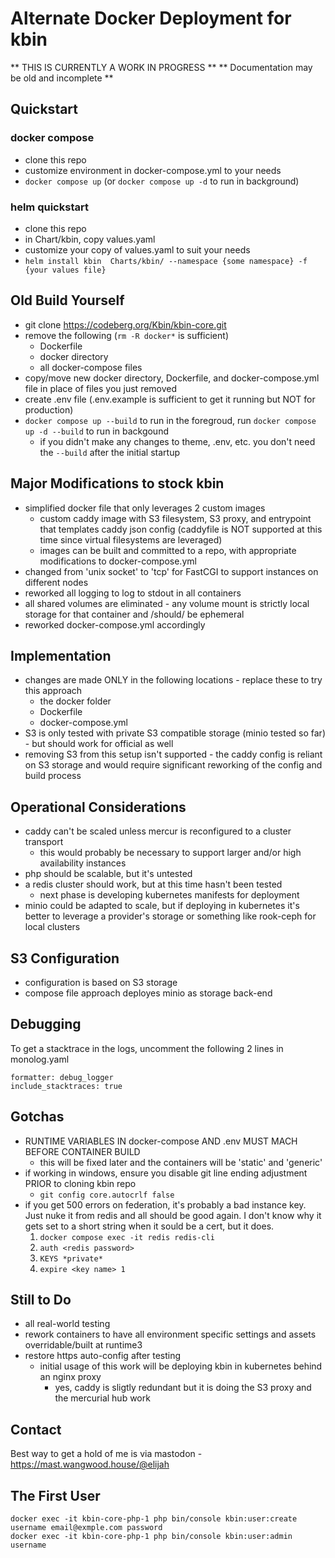 # Alternate Docker Deployment for kbin

** THIS IS CURRENTLY A WORK IN PROGRESS **
** Documentation may be old and incomplete **

## Quickstart

### docker compose
* clone this repo
* customize environment in docker-compose.yml to your needs
* `docker compose up` (or `docker compose up -d` to run in background)

### helm quickstart
* clone this repo
* in Chart/kbin, copy values.yaml
* customize your copy of values.yaml to suit your needs
* `helm install kbin  Charts/kbin/ --namespace {some namespace} -f {your values file}`

## Old Build Yourself
* git clone https://codeberg.org/Kbin/kbin-core.git
* remove the following (`rm -R docker*` is sufficient)
  * Dockerfile
  * docker directory
  * all docker-compose files
* copy/move new docker directory, Dockerfile, and docker-compose.yml file in place of files you just removed
* create .env file (.env.example is sufficient to get it running but NOT for production)
* `docker compose up --build` to run in the foregroud, run `docker compose up -d --build` to run in backgound
  * if you didn't make any changes to theme, .env, etc. you don't need the `--build` after the initial startup

## Major Modifications to stock kbin
* simplified docker file that only leverages 2 custom images
  * custom caddy image with S3 filesystem, S3 proxy, and entrypoint that templates caddy json config (caddyfile is NOT supported at this time since virtual filesystems are leveraged)
  * images can be built and committed to a repo, with appropriate modifications to docker-compose.yml
* changed from 'unix socket' to 'tcp' for FastCGI to support instances on different nodes
* reworked all logging to log to stdout in all containers
* all shared volumes are eliminated - any volume mount is strictly local storage for that container and /should/ be ephemeral
* reworked docker-compose.yml accordingly

## Implementation
* changes are made ONLY in the following locations - replace these to try this approach
  * the docker folder
  * Dockerfile
  * docker-compose.yml
* S3 is only tested with private S3 compatible storage (minio tested so far) - but should work for official as well
* removing S3 from this setup isn't supported - the caddy config is reliant on S3 storage and would require significant reworking of the config and build process

## Operational Considerations
* caddy can't be scaled unless mercur is reconfigured to a cluster transport
  * this would probably be necessary to support larger and/or high availability instances
* php should be scalable, but it's untested
* a redis cluster should work, but at this time hasn't been tested
  * next phase is developing kubernetes manifests for deployment
* minio could be adapted to scale, but if deploying in kubernetes it's better to leverage a provider's storage or something like rook-ceph for local clusters

## S3 Configuration
* configuration is based on S3 storage
* compose file approach deployes minio as storage back-end

## Debugging
To get a stacktrace in the logs, uncomment the following 2 lines in monolog.yaml
```
formatter: debug_logger
include_stacktraces: true
```

## Gotchas
* RUNTIME VARIABLES IN docker-compose AND .env MUST MACH BEFORE CONTAINER BUILD
  * this will be fixed later and the containers will be 'static' and 'generic'
* if working in windows, ensure you disable git line ending adjustment PRIOR to cloning kbin repo
  * `git config core.autocrlf false`
* if you get 500 errors on federation, it's probably a bad instance key.  Just nuke it from redis and all should be good again.  I don't know why it gets set to a short string when it sould be a cert, but it does.
  1. `docker compose exec -it redis redis-cli`
  2. `auth <redis password>`
  3. `KEYS *private*`
  4. `expire <key name> 1`

## Still to Do
* all real-world testing
* rework containers to have all environment specific settings and assets overridable/built at runtime3
* restore https auto-config after testing
  * initial usage of this work will be deploying kbin in kubernetes behind an nginx proxy
    * yes, caddy is sligtly redundant but it is doing the S3 proxy and the mercurial hub work

## Contact
Best way to get a hold of me is via mastodon - https://mast.wangwood.house/@elijah


## The First User

```
docker exec -it kbin-core-php-1 php bin/console kbin:user:create username email@exmple.com password
docker exec -it kbin-core-php-1 php bin/console kbin:user:admin username
```